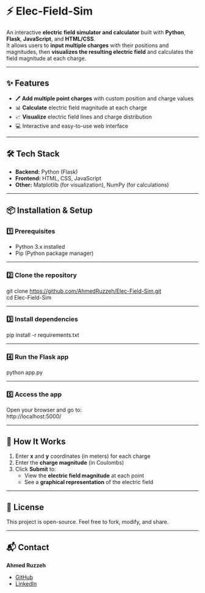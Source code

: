 # ⚡ Elec-Field-Sim

An interactive **electric field simulator and calculator** built with **Python**, **Flask**, **JavaScript**, and **HTML/CSS**.  
It allows users to **input multiple charges** with their positions and magnitudes, then **visualizes the resulting electric field** and calculates the field magnitude at each charge.

---

## ✨ Features
- 🖊️ **Add multiple point charges** with custom position and charge values
- 📊 **Calculate** electric field magnitude at each charge
- 📈 **Visualize** electric field lines and charge distribution
- 💻 Interactive and easy-to-use web interface

---

## 🛠️ Tech Stack
- **Backend:** Python (Flask)
- **Frontend:** HTML, CSS, JavaScript
- **Other:** Matplotlib (for visualization), NumPy (for calculations)

---

## 📦 Installation & Setup

### 1️⃣ Prerequisites
- Python 3.x installed  
- Pip (Python package manager)

---

### 2️⃣ Clone the repository
git clone https://github.com/AhmedRuzzeh/Elec-Field-Sim.git  
cd Elec-Field-Sim

---

### 3️⃣ Install dependencies
pip install -r requirements.txt

---

### 4️⃣ Run the Flask app
python app.py

---

### 5️⃣ Access the app  
Open your browser and go to:  
http://localhost:5000/

---

## 📸 How It Works
1. Enter **x** and **y** coordinates (in meters) for each charge  
2. Enter the **charge magnitude** (in Coulombs)  
3. Click **Submit** to:
   - View the **electric field magnitude** at each point
   - See a **graphical representation** of the electric field

---

## 📜 License  
This project is open-source. Feel free to fork, modify, and share.

---

## 📬 Contact
**Ahmed Ruzzeh**  
- [GitHub](https://github.com/AhmedRuzzeh)  
- [LinkedIn](https://linkedin.com/in/ahmed-ruzzeh)  
